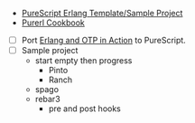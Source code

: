 - [PureScript Erlang Template/Sample Project](https://github.com/mkohlhaas/PureScript-Erlang)
- [Purerl Cookbook](https://purerl-cookbook.readthedocs.io/en/main/index.html)
- [ ] Port [Erlang and OTP in Action](https://github.com/mkohlhaas/Erlang-and-OTP-in-Action) to PureScript.
- [ ] Sample project
  - start empty then progress
    - Pinto 
    - Ranch
  - spago
  - rebar3
    - pre and post hooks
